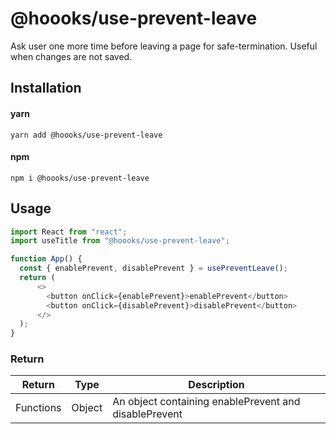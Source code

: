 # @hoooks/use-prevent-leave
Ask user one more time before leaving a page for safe-termination. Useful when changes are not saved.

## Installation

#### yarn
`yarn add @hoooks/use-prevent-leave`

#### npm
`npm i @hoooks/use-prevent-leave`

## Usage
```js
import React from "react";
import useTitle from "@hoooks/use-prevent-leave";

function App() {
  const { enablePrevent, disablePrevent } = usePreventLeave();
  return (
      <>
        <button onClick={enablePrevent}>enablePrevent</button>
        <button onClick={disablePrevent}>disablePrevent</button>
      </>
  );
}
```

### Return
|Return|Type|Description|
|------|----|-----------|
|Functions|Object|An object containing enablePrevent and disablePrevent|